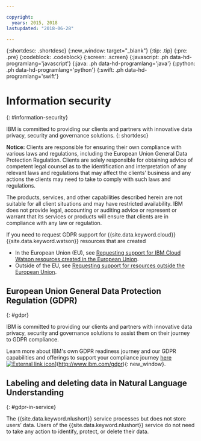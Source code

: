 ```yaml
---

copyright:
  years: 2015, 2018
lastupdated: "2018-06-28"

---
```


{:shortdesc: .shortdesc}
{:new_window: target="_blank"}
{:tip: .tip}
{:pre: .pre}
{:codeblock: .codeblock}
{:screen: .screen}
{:javascript: .ph data-hd-programlang='javascript'}
{:java: .ph data-hd-programlang='java'}
{:python: .ph data-hd-programlang='python'}
{:swift: .ph data-hd-programlang='swift'}

# Information security
{: #information-security}

IBM is committed to providing our clients and partners with innovative data privacy, security and governance solutions.
{: shortdesc}

**Notice:**
Clients are responsible for ensuring their own compliance with various laws and regulations, including the European Union General Data Protection Regulation. Clients are solely responsible for obtaining advice of competent legal counsel as to the identification and interpretation of any relevant laws and regulations that may affect the clients’ business and any actions the clients may need to take to comply with such laws and regulations.

The products, services, and other capabilities described herein are not suitable for all client situations and may have restricted availability. IBM does not provide legal, accounting or auditing advice or represent or warrant that its services or products will ensure that clients are in compliance with any law or regulation.

If you need to request GDPR support for {{site.data.keyword.cloud}} {{site.data.keyword.watson}} resources that are created

-   In the European Union (EU), see [Requesting support for IBM Cloud Watson resources created in the European Union](/docs/services/watson/getting-started-gdpr-sar.html#request-EU).
-   Outside of the EU, see [Requesting support for resources outside the European Union](/docs/services/watson/getting-started-gdpr-sar.html#request-non-EU).

## European Union General Data Protection Regulation (GDPR)
{: #gdpr}

IBM is committed to providing our clients and partners with innovative data privacy, security and governance solutions to assist them on their journey to GDPR compliance.

Learn more about IBM's own GDPR readiness journey and our GDPR capabilities and offerings to support your compliance journey [here ![External link icon](../../icons/launch-glyph.svg "External link icon")](../../icons/launch-glyph.svg "External link icon")](http://www.ibm.com/gdpr){: new_window}.

## Labeling and deleting data in Natural Language Understanding
{: #gdpr-in-service}

The {{site.data.keyword.nlushort}} service processes but does not store users’ data. Users of the {{site.data.keyword.nlushort}} service do not need to take any action to identify, protect, or delete their data.

